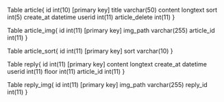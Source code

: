 Table article{
    id 	int(10) [primary key]
    title	varchar(50)
    content	longtext
    sort	int(5)
    create_at	datetime
    userid	int(11)
    article_delete	int(11)
}

Table article_img{
    id 	int(11) [primary key]
    img_path	varchar(255)
    article_id 	int(11)
}

Table article_sort{
    id 	int(11) [primary key]
    sort	varchar(10)	
}

Table reply{
    id  int(11) [primary key]
    content  longtext
    create_at	datetime
    userid	int(11)
    floor  int(11)
    article_id  int(11)
}

Table reply_img{
    id 	int(11) [primary key]
    img_path	varchar(255)
    reply_id 	int(11)
}